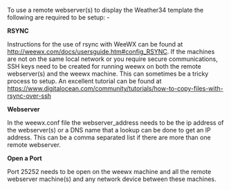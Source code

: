 To use a remote webserver(s) to display the Weather34 template the 
following are required to be setup: -

**RSYNC** 

Instructions for the use of rsync with WeeWX can be found at http://weewx.com/docs/usersguide.htm#config_RSYNC. If the machines are not on the same local network or you require secure communications, SSH keys need to be created for running weewx on both the remote webserver(s) and the weewx machine. This can sometimes be a tricky process to setup. An excellent tutorial can be found at https://www.digitalocean.com/community/tutorials/how-to-copy-files-with-rsync-over-ssh

**Webserver** 

In the weewx.conf file the webserver_address needs to be the ip address of the webserver(s) or a DNS name that a lookup can be done to get an IP address. This can be a comma separated list if there are more than one remote webserver.

**Open a Port**

Port 25252 needs to be open on the weewx machine and all the remote webserver machine(s) and any network device between these machines.
